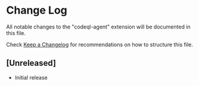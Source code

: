 # Change Log

All notable changes to the "codeql-agent" extension will be documented in this file.

Check [Keep a Changelog](http://keepachangelog.com/) for recommendations on how to structure this file.

## [Unreleased]

- Initial release